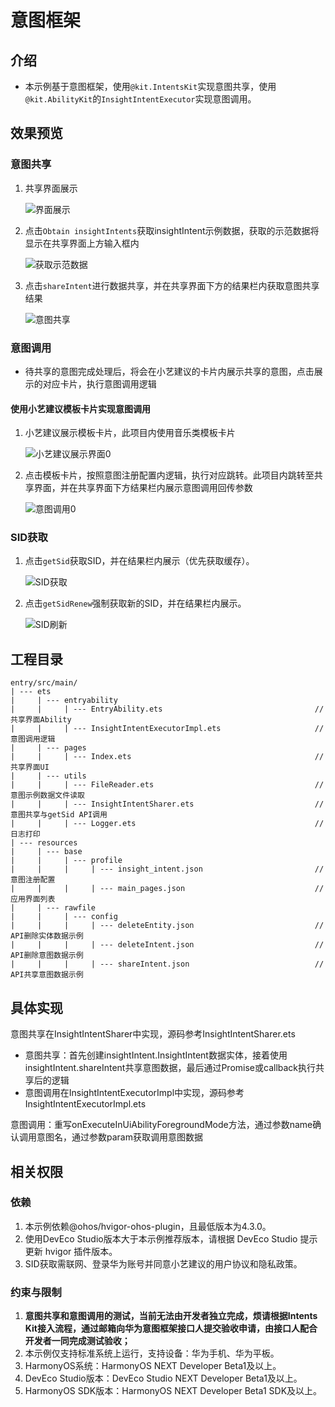 # 意图框架

## 介绍
- 本示例基于意图框架，使用`@kit.IntentsKit`实现意图共享，使用`@kit.AbilityKit`的`InsightIntentExecutor`实现意图调用。

## 效果预览

### 意图共享
1. 共享界面展示

   ![界面展示](images/page_en.jpg "界面展示")

2. 点击`Obtain insightIntents`获取insightIntent示例数据，获取的示范数据将显示在共享界面上方输入框内

   ![获取示范数据](images/getInsightIntent_en.jpg "获取示范数据")

3. 点击`shareIntent`进行数据共享，并在共享界面下方的结果栏内获取意图共享结果

   ![意图共享](images/shareIntentAndResult_en.jpg "意图共享")

### 意图调用

- 待共享的意图完成处理后，将会在小艺建议的卡片内展示共享的意图，点击展示的对应卡片，执行意图调用逻辑

#### 使用小艺建议模板卡片实现意图调用
1. 小艺建议展示模板卡片，此项目内使用音乐类模板卡片

   ![小艺建议展示界面0](images/display0.jpg "小艺建议展示界面0")

2. 点击模板卡片，按照意图注册配置内逻辑，执行对应跳转。此项目内跳转至共享界面，并在共享界面下方结果栏内展示意图调用回传参数

   ![意图调用0](images/returnParam0_en.jpg "意图调用0")

### SID获取
1. 点击`getSid`获取SID，并在结果栏内展示（优先获取缓存）。

   ![SID获取](images/sid_en.jpg "SID获取")

2. 点击`getSidRenew`强制获取新的SID，并在结果栏内展示。

   ![SID刷新](images/sidRenew_en.jpg "SID刷新")

## 工程目录
```
entry/src/main/
| --- ets
|     | --- entryability
|     |     | --- EntryAbility.ets                                  // 共享界面Ability
|     |     | --- InsightIntentExecutorImpl.ets                     // 意图调用逻辑
|     | --- pages
|     |     | --- Index.ets                                         // 共享界面UI
|     | --- utils
|     |     | --- FileReader.ets                                    // 意图示例数据文件读取
|     |     | --- InsightIntentSharer.ets                           // 意图共享与getSid API调用
|     |     | --- Logger.ets                                        // 日志打印
| --- resources
|     | --- base
|     |     | --- profile
|     |     |     | --- insight_intent.json                         // 意图注册配置
|     |     |     | --- main_pages.json                             // 应用界面列表
|     | --- rawfile
|     |     | --- config
|     |     |     | --- deleteEntity.json                           // API删除实体数据示例
|     |     |     | --- deleteIntent.json                           // API删除意图数据示例
|     |     |     | --- shareIntent.json                            // API共享意图数据示例
```

## 具体实现

意图共享在InsightIntentSharer中实现，源码参考InsightIntentSharer.ets
- 意图共享：首先创建insightIntent.InsightIntent数据实体，接着使用insightIntent.shareIntent共享意图数据，最后通过Promise或callback执行共享后的逻辑
- 意图调用在InsightIntentExecutorImpl中实现，源码参考InsightIntentExecutorImpl.ets

意图调用：重写onExecuteInUiAbilityForegroundMode方法，通过参数name确认调用意图名，通过参数param获取调用意图数据

## 相关权限

### 依赖
1. 本示例依赖@ohos/hvigor-ohos-plugin，且最低版本为4.3.0。
2. 使用DevEco Studio版本大于本示例推荐版本，请根据 DevEco Studio 提示更新 hvigor 插件版本。
3. SID获取需联网、登录华为账号并同意小艺建议的用户协议和隐私政策。

### 约束与限制
1. <font>**意图共享和意图调用的测试，当前无法由开发者独立完成，烦请根据Intents Kit接入流程，通过邮箱向华为意图框架接口人提交验收申请，由接口人配合开发者一同完成测试验收；**</font>
2. 本示例仅支持标准系统上运行，支持设备：华为手机、华为平板。
3. HarmonyOS系统：HarmonyOS NEXT Developer Beta1及以上。
4. DevEco Studio版本：DevEco Studio NEXT Developer Beta1及以上。
5. HarmonyOS SDK版本：HarmonyOS NEXT Developer Beta1 SDK及以上。
